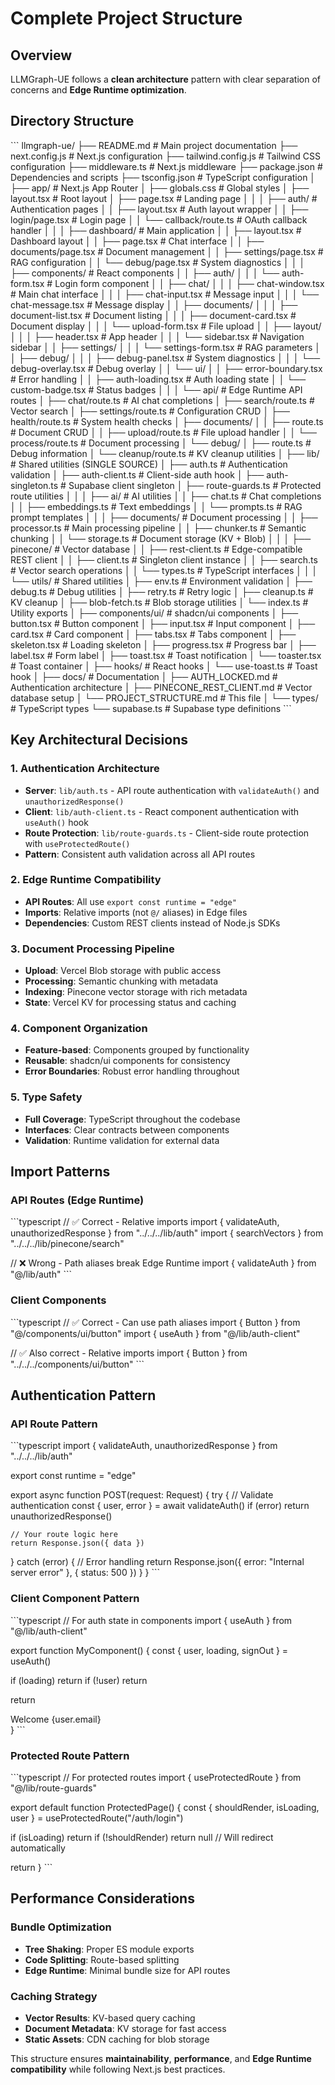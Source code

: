 # Complete Project Structure

## Overview
LLMGraph-UE follows a **clean architecture** pattern with clear separation of concerns and **Edge Runtime optimization**.

## Directory Structure

\`\`\`
llmgraph-ue/
├── README.md                      # Main project documentation
├── next.config.js                 # Next.js configuration
├── tailwind.config.js             # Tailwind CSS configuration
├── middleware.ts                  # Next.js middleware
├── package.json                   # Dependencies and scripts
├── tsconfig.json                  # TypeScript configuration
│
├── app/                           # Next.js App Router
│   ├── globals.css                # Global styles
│   ├── layout.tsx                 # Root layout
│   ├── page.tsx                   # Landing page
│   │
│   ├── auth/                      # Authentication pages
│   │   ├── layout.tsx             # Auth layout wrapper
│   │   ├── login/page.tsx         # Login page
│   │   └── callback/route.ts      # OAuth callback handler
│   │
│   ├── dashboard/                 # Main application
│   │   ├── layout.tsx             # Dashboard layout
│   │   ├── page.tsx               # Chat interface
│   │   ├── documents/page.tsx     # Document management
│   │   ├── settings/page.tsx      # RAG configuration
│   │   └── debug/page.tsx         # System diagnostics
│   │
│   ├── components/                # React components
│   │   ├── auth/
│   │   │   └── auth-form.tsx      # Login form component
│   │   ├── chat/
│   │   │   ├── chat-window.tsx    # Main chat interface
│   │   │   ├── chat-input.tsx     # Message input
│   │   │   └── chat-message.tsx   # Message display
│   │   ├── documents/
│   │   │   ├── document-list.tsx  # Document listing
│   │   │   ├── document-card.tsx  # Document display
│   │   │   └── upload-form.tsx    # File upload
│   │   ├── layout/
│   │   │   ├── header.tsx         # App header
│   │   │   └── sidebar.tsx        # Navigation sidebar
│   │   ├── settings/
│   │   │   └── settings-form.tsx  # RAG parameters
│   │   ├── debug/
│   │   │   ├── debug-panel.tsx    # System diagnostics
│   │   │   └── debug-overlay.tsx  # Debug overlay
│   │   └── ui/
│   │       ├── error-boundary.tsx # Error handling
│   │       ├── auth-loading.tsx   # Auth loading state
│   │       └── custom-badge.tsx   # Status badges
│   │
│   └── api/                       # Edge Runtime API routes
│       ├── chat/route.ts          # AI chat completions
│       ├── search/route.ts        # Vector search
│       ├── settings/route.ts      # Configuration CRUD
│       ├── health/route.ts        # System health checks
│       ├── documents/
│       │   ├── route.ts           # Document CRUD
│       │   ├── upload/route.ts    # File upload handler
│       │   └── process/route.ts   # Document processing
│       └── debug/
│           ├── route.ts           # Debug information
│           └── cleanup/route.ts   # KV cleanup utilities
│
├── lib/                           # Shared utilities (SINGLE SOURCE)
│   ├── auth.ts                    # Authentication validation
│   ├── auth-client.ts             # Client-side auth hook
│   ├── auth-singleton.ts          # Supabase client singleton
│   ├── route-guards.ts            # Protected route utilities
│   │
│   ├── ai/                        # AI utilities
│   │   ├── chat.ts                # Chat completions
│   │   ├── embeddings.ts          # Text embeddings
│   │   └── prompts.ts             # RAG prompt templates
│   │
│   ├── documents/                 # Document processing
│   │   ├── processor.ts           # Main processing pipeline
│   │   ├── chunker.ts             # Semantic chunking
│   │   └── storage.ts             # Document storage (KV + Blob)
│   │
│   ├── pinecone/                  # Vector database
│   │   ├── rest-client.ts         # Edge-compatible REST client
│   │   ├── client.ts              # Singleton client instance
│   │   ├── search.ts              # Vector search operations
│   │   └── types.ts               # TypeScript interfaces
│   │
│   └── utils/                     # Shared utilities
│       ├── env.ts                 # Environment validation
│       ├── debug.ts               # Debug utilities
│       ├── retry.ts               # Retry logic
│       ├── cleanup.ts             # KV cleanup
│       ├── blob-fetch.ts          # Blob storage utilities
│       └── index.ts               # Utility exports
│
├── components/ui/                 # shadcn/ui components
│   ├── button.tsx                 # Button component
│   ├── input.tsx                  # Input component
│   ├── card.tsx                   # Card component
│   ├── tabs.tsx                   # Tabs component
│   ├── skeleton.tsx               # Loading skeleton
│   ├── progress.tsx               # Progress bar
│   ├── label.tsx                  # Form label
│   ├── toast.tsx                  # Toast notification
│   └── toaster.tsx                # Toast container
│
├── hooks/                         # React hooks
│   └── use-toast.ts               # Toast hook
│
├── docs/                          # Documentation
│   ├── AUTH_LOCKED.md             # Authentication architecture
│   ├── PINECONE_REST_CLIENT.md    # Vector database setup
│   └── PROJECT_STRUCTURE.md       # This file
│
└── types/                         # TypeScript types
    └── supabase.ts                # Supabase type definitions
\`\`\`

## Key Architectural Decisions

### **1. Authentication Architecture**
- **Server**: `lib/auth.ts` - API route authentication with `validateAuth()` and `unauthorizedResponse()`
- **Client**: `lib/auth-client.ts` - React component authentication with `useAuth()` hook
- **Route Protection**: `lib/route-guards.ts` - Client-side route protection with `useProtectedRoute()`
- **Pattern**: Consistent auth validation across all API routes

### **2. Edge Runtime Compatibility**
- **API Routes**: All use `export const runtime = "edge"`
- **Imports**: Relative imports (not `@/` aliases) in Edge files
- **Dependencies**: Custom REST clients instead of Node.js SDKs

### **3. Document Processing Pipeline**
- **Upload**: Vercel Blob storage with public access
- **Processing**: Semantic chunking with metadata
- **Indexing**: Pinecone vector storage with rich metadata
- **State**: Vercel KV for processing status and caching

### **4. Component Organization**
- **Feature-based**: Components grouped by functionality
- **Reusable**: shadcn/ui components for consistency
- **Error Boundaries**: Robust error handling throughout

### **5. Type Safety**
- **Full Coverage**: TypeScript throughout the codebase
- **Interfaces**: Clear contracts between components
- **Validation**: Runtime validation for external data

## Import Patterns

### **API Routes (Edge Runtime)**
\`\`\`typescript
// ✅ Correct - Relative imports
import { validateAuth, unauthorizedResponse } from "../../../lib/auth"
import { searchVectors } from "../../../lib/pinecone/search"

// ❌ Wrong - Path aliases break Edge Runtime
import { validateAuth } from "@/lib/auth"
\`\`\`

### **Client Components**
\`\`\`typescript
// ✅ Correct - Can use path aliases
import { Button } from "@/components/ui/button"
import { useAuth } from "@/lib/auth-client"

// ✅ Also correct - Relative imports
import { Button } from "../../../components/ui/button"
\`\`\`

## Authentication Pattern

### **API Route Pattern**
\`\`\`typescript
import { validateAuth, unauthorizedResponse } from "../../../lib/auth"

export const runtime = "edge"

export async function POST(request: Request) {
  try {
    // Validate authentication
    const { user, error } = await validateAuth()
    if (error) return unauthorizedResponse()
    
    // Your route logic here
    return Response.json({ data })
    
  } catch (error) {
    // Error handling
    return Response.json({ error: "Internal server error" }, { status: 500 })
  }
}
\`\`\`

### **Client Component Pattern**
\`\`\`typescript
// For auth state in components
import { useAuth } from "@/lib/auth-client"

export function MyComponent() {
  const { user, loading, signOut } = useAuth()
  
  if (loading) return <Skeleton />
  if (!user) return <Redirect to="/auth/login" />
  
  return <div>Welcome {user.email}</div>
}
\`\`\`

### **Protected Route Pattern**
\`\`\`typescript
// For protected routes
import { useProtectedRoute } from "@/lib/route-guards"

export default function ProtectedPage() {
  const { shouldRender, isLoading, user } = useProtectedRoute("/auth/login")
  
  if (isLoading) return <LoadingSpinner />
  if (!shouldRender) return null // Will redirect automatically
  
  return <YourComponent />
}
\`\`\`

## Performance Considerations

### **Bundle Optimization**
- **Tree Shaking**: Proper ES module exports
- **Code Splitting**: Route-based splitting
- **Edge Runtime**: Minimal bundle size for API routes

### **Caching Strategy**
- **Vector Results**: KV-based query caching
- **Document Metadata**: KV storage for fast access
- **Static Assets**: CDN caching for blob storage

This structure ensures **maintainability**, **performance**, and **Edge Runtime compatibility** while following Next.js best practices.
